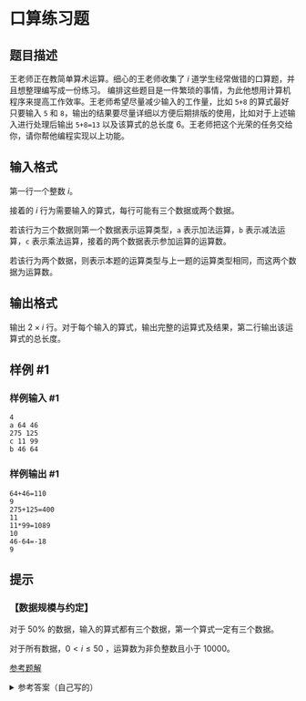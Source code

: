 # 口算练习题

## 题目描述

王老师正在教简单算术运算。细心的王老师收集了 $i$ 道学生经常做错的口算题，并且想整理编写成一份练习。 编排这些题目是一件繁琐的事情，为此他想用计算机程序来提高工作效率。王老师希望尽量减少输入的工作量，比如 $\texttt{5+8}$ 的算式最好只要输入 $\texttt 5$ 和 $\texttt 8$，输出的结果要尽量详细以方便后期排版的使用，比如对于上述输入进行处理后输出 $\texttt{5+8=13}$ 以及该算式的总长度 $6$。王老师把这个光荣的任务交给你，请你帮他编程实现以上功能。

## 输入格式

第一行一个整数 $i$。

接着的 $i$ 行为需要输入的算式，每行可能有三个数据或两个数据。

若该行为三个数据则第一个数据表示运算类型，$\texttt a$ 表示加法运算，$\texttt b$ 表示减法运算，$\texttt c$ 表示乘法运算，接着的两个数据表示参加运算的运算数。

若该行为两个数据，则表示本题的运算类型与上一题的运算类型相同，而这两个数据为运算数。

## 输出格式

输出 $2\times i$ 行。对于每个输入的算式，输出完整的运算式及结果，第二行输出该运算式的总长度。

## 样例 #1

### 样例输入 #1

```
4
a 64 46
275 125
c 11 99
b 46 64
```

### 样例输出 #1

```
64+46=110
9
275+125=400
11
11*99=1089
10
46-64=-18
9
```

## 提示

### 【数据规模与约定】

对于 $50\%$ 的数据，输入的算式都有三个数据，第一个算式一定有三个数据。

对于所有数据，${0< i \leq 50}$ ，运算数为非负整数且小于 $10000$。

[参考题解](https://www.luogu.com.cn/problem/solution/P1957)
<details>
<summary>参考答案（自己写的）</summary>

```c
#include <stdio.h>
#include <stdlib.h>
#include <stdbool.h>
#include <string.h>
#include <math.h>
#define BUFFER_SIZE 1024
typedef enum
{
    Add,
    Subtract,
    Multiplying
} Operators;
void reverse(char *buffer, int len)
{
    for (int i = 0; i < len / 2; i++)
    {
        char temp = buffer[i];
        buffer[i] = buffer[len - i - 1];
        buffer[len - i - 1] = temp;
    }
}
void itoa1(int num, char *buffer, size_t bufferSize){
    if (num == 0)
    {
        buffer[0] = '0';
        buffer[1] = '\0';
        return;
    }
    int i = 0;
    int sign = (num < 0)? -1 : 1;
    num *= sign;
    while (num > 0)
    {
        buffer[i++] = num % 10 + '0';
        num /= 10;
    }
    if (sign < 0)
    {
        buffer[i++] = '-';
    }
    buffer[i] = '\0';
    reverse(buffer, i);
}

int calculate(int num1, int num2, Operators op){
    switch (op)
    {
    case Add:
        return num1 + num2;
    case Subtract:
        return num1 - num2;
    case Multiplying:
        return num1 * num2;
    default:
        return 0;
    }
}
int main(){
    int n;
    scanf("%d\n", &n);
    char buf[BUFFER_SIZE];
    Operators currentOperator;
    char operatorSymbol[] = "+";
    for (size_t i = 0; i < n; i++)
    {
        fgets(buf, BUFFER_SIZE, stdin);
        char operator;
        sscanf(buf, "%c", &operator);
        bool hasOperator = true;
        int num1, num2;
        switch (operator)
        {
        case 'a':
            currentOperator = Add;
            operatorSymbol[0] = '+';
            break;
        case 'b':
            currentOperator = Subtract;
            operatorSymbol[0] = '-';
            break;
        case 'c':
            currentOperator = Multiplying;
            operatorSymbol[0] = '*';
            break;
        default:
            hasOperator = false;
            break;
        }
        hasOperator ? sscanf(buf, "%c %d %d", &operator, &num1, &num2) : sscanf(buf, "%d %d", &num1, &num2);
        int result = calculate(num1, num2, currentOperator);
        char snum1[BUFFER_SIZE], snum2[BUFFER_SIZE], sresult[BUFFER_SIZE];
        itoa1(num1, snum1, BUFFER_SIZE);
        itoa1(num2, snum2, BUFFER_SIZE);
        itoa1(result, sresult, BUFFER_SIZE);
        char final[BUFFER_SIZE] = "";
        strcat(final, snum1);
        strcat(final, operatorSymbol);
        strcat(final, snum2);
        final[strlen(final) + 1] = '\0';
        final[strlen(final)] = '=';
        strcat(final, sresult);
        puts(final);
        printf("%d\n", strlen(final));
    }
}
```
</detail